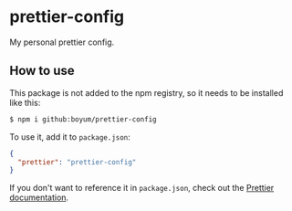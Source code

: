 # prettier-config

My personal prettier config.

## How to use

This package is not added to the npm registry, so it needs to be installed like this:

```bash
$ npm i github:boyum/prettier-config
```

To use it, add it to `package.json`:

```json
{
  "prettier": "prettier-config"
}
```

If you don't want to reference it in `package.json`, check out the [Prettier documentation](https://prettier.io/docs/en/configuration.html).
